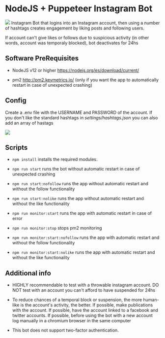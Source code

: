 
# NodeJS + Puppeteer Instagram Bot
![](https://i.imgur.com/1ug6S0N.jpg)
Instagram Bot that logins into an Instagram account, then using a number of hashtags creates engagement by liking posts and following users.

If account can't give likes or follows due to suspicious activity (in other words, account was temporaly blocked), bot deactivates for 24hs

  

## Software PreRequisites

* NodeJS v12 or higher https://nodejs.org/es/download/current/

* pm2 http://pm2.keymetrics.io/ (only if you want the app to automatically restart in case of unexpected crashing)

  

## Config

Create a .env file with the USERNAME and PASSWORD of the account. If you don't like the standard hashtags in *settings/hashtags.json* you can also add an array of hastags

![](https://i.imgur.com/GHE6b0R.png)

  

## Scripts

*  `npm install` installs the required modules.

*  `npm run start` runs the bot without automatic restart in case of unexpected crashing

*  `npm run start:nofollow` runs the app without automatic restart and without the follow functionality

*  `npm run start:nolike` runs the app without automatic restart and without the like functionality

*  `npm run monitor:start` runs the app with automatic restart in case of error

*  `npm run monitor:stop` stops pm2 monitoring

*  `npm run monitor:start:nofollow` runs the app with automatic restart and without the follow functionality

*  `npm run monitor:start:nolike` runs the app with automatic restart and without the like functionality

  

## Additional info

* HIGHLY recommendable to test with a throwable instagram account. DO NOT test with an account you can't afford to have suspended for 24hs

* To reduce chances of a temporal block or suspension, the more human-like is the account's activity, the better. If possible, make publications with the account. If possible, have the account linked to a facebook and twitter accounts. If possible, before using the bot with a new account log manually in a chromium browser in the same computer

* This bot does not support two-factor authentication.
